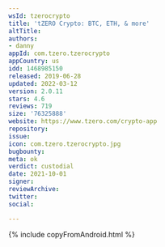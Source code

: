 ```yaml
---
wsId: tzerocrypto
title: 'tZERO Crypto: BTC, ETH, & more'
altTitle: 
authors:
- danny
appId: com.tzero.tzerocrypto
appCountry: us
idd: 1468985150
released: 2019-06-28
updated: 2022-03-12
version: 2.0.11
stars: 4.6
reviews: 719
size: '76325888'
website: https://www.tzero.com/crypto-app
repository: 
issue: 
icon: com.tzero.tzerocrypto.jpg
bugbounty: 
meta: ok
verdict: custodial
date: 2021-10-01
signer: 
reviewArchive: 
twitter: 
social: 

---
```


{% include copyFromAndroid.html %}
